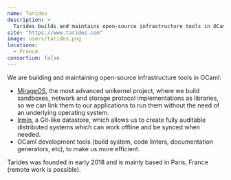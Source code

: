 ```yaml
---
name: Tarides
description: > 
  Tarides builds and maintains open-source infrastructure tools in OCaml like MirageOS, Irmin and OCaml developer tools.
site: "https://www.tarides.com"
image: users/tarides.png
locations: 
  - France
consortium: false
---
```


We are building and maintaining open-source infrastructure tools in OCaml:

 - [MirageOS](https://mirage.io), the most advanced unikernel project, where we build sandboxes, network and storage protocol implementations as libraries, so we can link them to our applications to run them without the need of an underlying operating system.
 - [Irmin]("https://irmin.org"), a Git-like datastore, which allows us to create fully auditable distributed systems which can work offline and be synced when needed.
 - OCaml development tools (build system, code linters, documentation generators, etc), to make us more efficient. 
  
Tarides was founded in early 2018 and is mainly based in Paris, France (remote work is possible).

